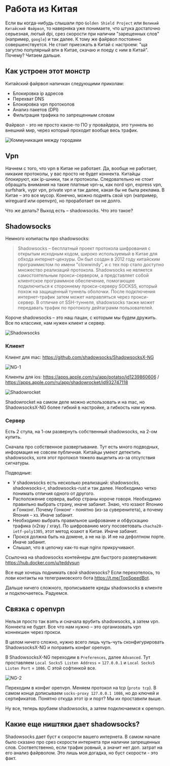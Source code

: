 # Работа из Китая

Если вы когда-нибудь слышали про `Golden Shield Project` или `Великий Китайский Файрвол`, то наверняка уже понимаете, что штука достаточно серьезная, лютый dpi, срез скорости при наличии "зарещенных слов" (например, `google`) и так далее. К тому же файрвол постоянно совершенствуется. Не стоит приезжать в Китай с настроем: "ща загуглю популярный впн в Китае, скачаю и поеду с ним в Китай". Почему? Читаем дальше.

## Как устроен этот монстр

Китайский файрвол напичкан следующими приколам:

- Блокировка ip адресов
- Перехват DNS
- Блокировка vpn протоколов
- Анализ пакетов (DPI)
- Фильтрация трафика по запрещенным словам

Файрвол - это не просто какое-то ПО у провайдера, это туннель во внешний мир, через который проходит вообще весь трафик.

![Коммуникация между городами](/images/map.png)

## Vpn

Начнем с того, что vpn в Китае не работает. Да, вообще не работает, никакие протоколы, у вас просто не будет коннекта. Китайцы блокируют, как ip-шники, так и протоколы. Следовательно не стоит обращать внимания на такие платные vpn-ы, как nord vpn, express vpn, surfshark, vypr vpn, private vpn и так далее, какая бы не была реклама. В Китае – это все мусор. Конечно, можно поднять свой vpn (например, wireguard или openvpn), но проработает он не долго.

Что же делать? Выход есть – shadowsocks. Что это такое?

## Shadowsocks

Немного копипасты про shadowsocks:

> Shadowsocks – бесплатный проект протокола шифрования с открытым исходным кодом, широко используемый в Китае для обхода интернет-цензуры. Он был создан в 2012 году китайским программистом по имени "clowwindy", и с тех пор стало доступно множество реализаций протокола. Shadowsocks не является самостоятельным прокси-сервером, а представляет собой клиентское программное обеспечение, помогающее подключиться к стороннему прокси-серверу SOCKS5, который похож на защищенный туннель оболочки. После подключения интернет-трафик затем может направляться через прокси-сервер. В отличие от SSH-туннеля, shadowsocks также может передавать трафик по протоколу дейтаграмм пользователей.

Короче shadowsocks – это наш пацан, с которым мы будем дружить. Все по классике, нам нужен клиент и сервер.

![Shadowsocks](/images/shadowsocks.png)

### Клиент

Клиент для mac: <https://github.com/shadowsocks/ShadowsocksX-NG>

![NG-1](/images/ng-1.png)

Клиенты для ios: <https://apps.apple.com/ru/app/potatso/id1239860606> / <https://apps.apple.com/ru/app/shadowrocket/id932747118>

![Shadowrocket](/images/rocket.png)

Shadowrocket на самом деле можно использовать и на mac, но ShadowsocksX-NG более гибкий в настройке, а гибкость нам нужна.

### Сервер

Есть 2 стула, на 1-ом развернуть собственный shadowsocks, на 2-ом купить.

Сначала про собственное развертывание. Тут есть много подводных, информация не совсем публичная. Китайцы умеют детектить shadowsocks, хотя этот протокол тяжело выцепить из-за отсутствия сигнатуры.

Подводные:

- У shadowsocks есть несколько реализаций: shadowsocks, shadowsocks-r, shadowsocks-rust и так далее. Необходимо четко понимать отличия одного от другого.
- Расположение сервера, выбор страны короче говоря. Необходимо правильно выбрать страну, иначе забанит. Знаю, что юзают Японию и Гонконг. Почему Гонконг - понятно (из-за суверенитета), а почему Япония – хз. Иначе забанит.
- Необходимо выбрать правильное шифрование и обфускацию трафика (v2ray / xray). По шифрованию могу посоветовать `chacha20-ietf-poly1305`, этот метод юзают в Китае. Иначе забанит.
- Прокся должна быть на домене, а не на ip. И не на дефолтном порте. Иначе забанит.
- Слышал, что в цепочку как-то еще nginx прикручивают.

Ссылочка на shadowsocks контейнеры для быстрого развертывания: <https://hub.docker.com/u/teddysun>

Все еще хочешь поднимать свой shadowsocks? Если перехотелось, то лови контакты на телеграмовского бота <https://t.me/TopSpeedBot>.

Дальше ничего сложного, прописываете креды shadowsocks в клиенте и подключаетесь. Радуемся.

## Связка с openvpn

Нельзя просто так взять и сначала врубить shadowsocks, а затем vpn. Коннекта не будет. Все что нам нужно – это организовать vpn коннекшен через прокси.

В целом ничего сложно, нужно всего лишь чуть-чуть сконфигурировать ShadowsocksX-NG и поправить конфиг openvpn.

В ShadowsocksX-NG переходим в `Preferences`, далее `Advanced`. Тут проставляем `Local Socks5 Listen Address` = `127.0.0.1` и `Local Socks5 Listen Port` = `1086`. С этой софтинкой все.

![NG-2](/images/ng-2.png)

Переходим в конфиг openvpn. Меняем протокол на tcp (`proto tcp`). В самом конце дописываем `socks-proxy 127.0.0.1 1086`, но до ключей и сертификатов. Понятно откуда этот ip и порт? Мы их проставили выше.

Ну все, теперь врубаем shadowsocks, а затем подключаемся к openvpn.

## Какие еще ништяки дает shadowsocks?

Shadowsocks дает буст к скорости вашего интернета. В самом начале было сказано про срез скорости интернета при наличии запрещенных слов. Соответственно, если трафик ровный, а значит нет доп. затрат на его анализ файрволом. Это лишь моя догадка, но буст скорости - это факт.
